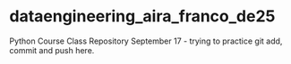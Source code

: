 # dataengineering_aira_franco_de25
Python Course Class Repository
September 17 -  trying to practice git add, commit and push here.